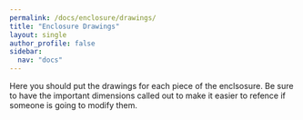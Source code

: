```yaml
---
permalink: /docs/enclosure/drawings/
title: "Enclosure Drawings"
layout: single
author_profile: false
sidebar:
  nav: "docs"
---
```

Here you should put the drawings for each piece of the enclsosure. Be sure to have the important dimensions called out to make it easier to refence if someone is going to modify them. 